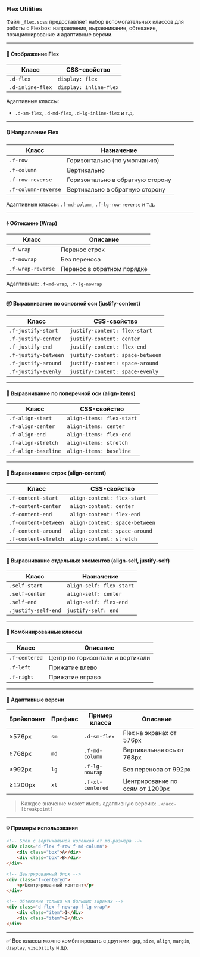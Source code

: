 ### Flex Utilities

Файл `_flex.scss` предоставляет набор вспомогательных классов для работы с Flexbox: направления, выравнивание, обтекание, позиционирование и адаптивные версии.

---

#### 🔁 Отображение Flex

| Класс            | CSS-свойство           |
| ---------------- | ---------------------- |
| `.d-flex`        | `display: flex`        |
| `.d-inline-flex` | `display: inline-flex` |

Адаптивные классы:

-   `.d-sm-flex`, `.d-md-flex`, `.d-lg-inline-flex` и т.д.

---

#### 🔃 Направление Flex

| Класс               | Назначение                       |
| ------------------- | -------------------------------- |
| `.f-row`            | Горизонтально (по умолчанию)     |
| `.f-column`         | Вертикально                      |
| `.f-row-reverse`    | Горизонтально в обратную сторону |
| `.f-column-reverse` | Вертикально в обратную сторону   |

Адаптивные классы: `.f-md-column`, `.f-lg-row-reverse` и т.д.

---

#### 🌀 Обтекание (Wrap)

| Класс             | Описание                   |
| ----------------- | -------------------------- |
| `.f-wrap`         | Перенос строк              |
| `.f-nowrap`       | Без переноса               |
| `.f-wrap-reverse` | Перенос в обратном порядке |

Адаптивные: `.f-md-wrap`, `.f-lg-nowrap`

---

#### 📦 Выравнивание по основной оси (justify-content)

| Класс                | CSS-свойство                     |
| -------------------- | -------------------------------- |
| `.f-justify-start`   | `justify-content: flex-start`    |
| `.f-justify-center`  | `justify-content: center`        |
| `.f-justify-end`     | `justify-content: flex-end`      |
| `.f-justify-between` | `justify-content: space-between` |
| `.f-justify-around`  | `justify-content: space-around`  |
| `.f-justify-evenly`  | `justify-content: space-evenly`  |

---

#### 🎯 Выравнивание по поперечной оси (align-items)

| Класс               | CSS-свойство              |
| ------------------- | ------------------------- |
| `.f-align-start`    | `align-items: flex-start` |
| `.f-align-center`   | `align-items: center`     |
| `.f-align-end`      | `align-items: flex-end`   |
| `.f-align-stretch`  | `align-items: stretch`    |
| `.f-align-baseline` | `align-items: baseline`   |

---

#### 🎯 Выравнивание строк (align-content)

| Класс                | CSS-свойство                   |
| -------------------- | ------------------------------ |
| `.f-content-start`   | `align-content: flex-start`    |
| `.f-content-center`  | `align-content: center`        |
| `.f-content-end`     | `align-content: flex-end`      |
| `.f-content-between` | `align-content: space-between` |
| `.f-content-around`  | `align-content: space-around`  |
| `.f-content-stretch` | `align-content: stretch`       |

---

#### 🔗 Выравнивание отдельных элементов (align-self, justify-self)

| Класс               | Назначение               |
| ------------------- | ------------------------ |
| `.self-start`       | `align-self: flex-start` |
| `.self-center`      | `align-self: center`     |
| `.self-end`         | `align-self: flex-end`   |
| `.justify-self-end` | `justify-self: end`      |

---

#### 🧩 Комбинированные классы

| Класс         | Описание                         |
| ------------- | -------------------------------- |
| `.f-centered` | Центр по горизонтали и вертикали |
| `.f-left`     | Прижатие влево                   |
| `.f-right`    | Прижатие вправо                  |

---

#### 📱 Адаптивные версии

| Брейкпоинт | Префикс | Пример класса    | Описание                        |
| ---------- | ------- | ---------------- | ------------------------------- |
| ≥576px     | `sm`    | `.d-sm-flex`     | Flex на экранах от 576px        |
| ≥768px     | `md`    | `.f-md-column`   | Вертикальная ось от 768px       |
| ≥992px     | `lg`    | `.f-lg-nowrap`   | Без переноса от 992px           |
| ≥1200px    | `xl`    | `.f-xl-centered` | Центрирование по осям от 1200px |

> Каждое значение может иметь адаптивную версию: `.класс-[breakpoint]`

---

#### 💡 Примеры использования

```html
<!-- Блок с вертикальной колонкой от md-размера -->
<div class="d-flex f-row f-md-column">
    <div class="box">A</div>
    <div class="box">B</div>
</div>

<!-- Центрированный блок -->
<div class="f-centered">
    <p>Центрированный контент</p>
</div>

<!-- Обтекание только на больших экранах -->
<div class="d-flex f-nowrap f-lg-wrap">
    <div class="item">1</div>
    <div class="item">2</div>
</div>
```

---

✅ Все классы можно комбинировать с другими: `gap`, `size`, `align`, `margin`, `display`, `visibility` и др.
